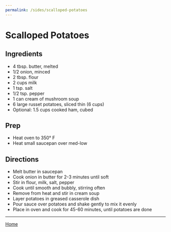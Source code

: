 ```yaml
---
permalink: /sides/scalloped-potatoes
---
```

# Scalloped Potatoes

## Ingredients

- 4 tbsp. butter, melted
- 1/2 onion, minced
- 2 tbsp. flour
- 2 cups milk
- 1 tsp. salt
- 1/2 tsp. pepper
- 1 can cream of mushroom soup
- 6 large russet potatoes, sliced thin (6 cups)
- Optional: 1.5 cups cooked ham, cubed

## Prep

- Heat oven to 350° F
- Heat small saucepan over med-low

## Directions

- Melt butter in saucepan
- Cook onion in butter for 2-3 minutes until soft
- Stir in flour, milk, salt, pepper
- Cook until smooth and bubbly, stirring often
- Remove from heat and stir in cream soup
- Layer potatoes in greased casserole dish
- Pour sauce over potatoes and shake gently to mix it evenly
- Place in oven and cook for 45-60 minutes, until potatoes are done

---

[Home](https://thomasjbarrett82.github.io)
